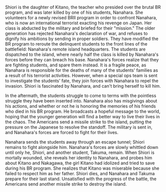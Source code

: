 Shiori is the daughter of Kitano, the teacher who presided over the brutal BR program, and was later killed by one of his students, Nanahara. She volunteers for a newly revised BRII program in order to confront Nanahara, who is now an international terrorist exacting his revenge on Japan. Her class is abducted by the military and briefed for their "mission." The older generation has rejected Nanahara's declaration of war, and refuses to dignify his ambitions by sending in proper soldiers. They have modified the BR program to reroute the delinquent students to the front lines of the battlefield: Nanahara's remote island headquarters. The students are dispatched to the island, where nearly half the class is killed by Nanahara's forces before they can breach his base. Nanahara's forces realize that they are fighting students, and spare them instead. It is a fragile peace, as Nanahara is responsible for the deaths of many of the students' families as a result of his terrorist activities. However, when a special ops team is sent to investigate the students' fate, they join forces with Nanahara to repel the invasion. Shiori is fascinated by Nanahara, and can't bring herself to kill him.

In the aftermath, the students struggle to come to terms with the pointless struggle they have been inserted into. Nanahara also has misgivings about his actions, and whether or not he is honoring the memories of his friends who died in his BR program. He broadcasts a hopeful message to the world, hoping that the younger generation will find a better way to live their lives in the chaos. The Americans send a missile strike to the island, putting the pressure on the Japanese to resolve the standoff. The military is sent in, and Nanahara's forces are forced to fight for their lives.

Nanahara sends the students away through an escape tunnel; Shiori remains to fight alongside him. Nanahara's forces are slowly whittled down until only he, Shiori, and another student, Takuma, remain. When Shiori is mortally wounded, she reveals her identity to Nanahara, and probes him about Kitano and Nakagawa, the girl Kitano had idolized and tried to save during his BR program. She realizes that Kitano was miserable because she failed to respect him as her father. Shiori dies, and Nanahara and Takuma prepare for their last stand. Unsatisfied with the progress of the battle, the Americans send another missile strike to destroy the island.